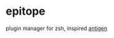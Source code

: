epitope
=======

 plugin manager for zsh, inspired [antigen](https://github.com/zsh-users/antigen#antigen-theme)
